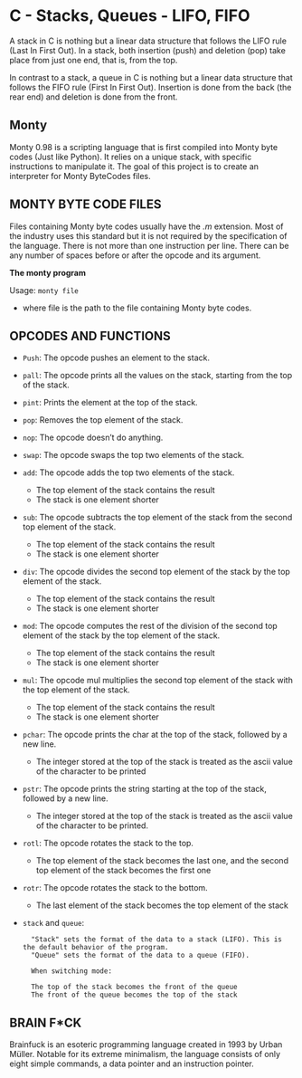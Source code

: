 # **C - Stacks, Queues - LIFO, FIFO**
A stack in C is nothing but a linear data structure that follows the LIFO rule (Last In First Out). In a stack, both insertion (push) and deletion (pop) take place from just one end, that is, from the top.

In contrast to a stack, a queue in C is nothing but a linear data structure that follows the FIFO rule (First In First Out). Insertion is done from the back (the rear end) and deletion is done from the front.
## Monty
Monty 0.98 is a scripting language that is first compiled into Monty byte codes (Just like Python). It relies on a unique stack, with specific instructions to manipulate it. The goal of this project is to create an interpreter for Monty ByteCodes files.

## MONTY BYTE CODE FILES

Files containing Monty byte codes usually have the _.m_ extension. Most of the industry uses this standard but it is not required by the specification of the language. There is not more than one instruction per line. There can be any number of spaces before or after the opcode and its argument.

**The monty program**

Usage: `monty file`

- where file is the path to the file containing Monty byte codes.

## OPCODES AND FUNCTIONS
- `Push`: The opcode pushes an element to the stack.
- `pall`: The opcode prints all the values on the stack, starting from the top of the stack.
- `pint`: Prints the element at the top of the stack.
- `pop`: Removes the top element of the stack.
- `nop`: The opcode doesn’t do anything.
- `swap`: The opcode swaps the top two elements of the stack.
- `add`: The opcode adds the top two elements of the stack.
    - The top element of the stack contains the result
    - The stack is one element shorter
- `sub`: The opcode subtracts the top element of the stack from the second top element of the stack.
    - The top element of the stack contains the result
    - The stack is one element shorter
- `div`: The opcode divides the second top element of the stack by the top element of the stack.
    - The top element of the stack contains the result
    - The stack is one element shorter
- `mod`: The opcode computes the rest of the division of the second top element of the stack by the top element of the stack.
    - The top element of the stack contains the result
    - The stack is one element shorter
- `mul`: The opcode mul multiplies the second top element of the stack with the top element of the stack.

    - The top element of the stack contains the result
    - The stack is one element shorter
- `pchar`: The opcode prints the char at the top of the stack, followed by a new line.
    - The integer stored at the top of the stack is treated as the ascii value of the character to be printed
- `pstr`: The opcode prints the string starting at the top of the stack, followed by a new line.
    - The integer stored at the top of the stack is treated as the ascii value of the character to be printed.
- `rotl`: The opcode rotates the stack to the top.
    - The top element of the stack becomes the last one, and the second top element of the stack becomes the first one
- `rotr`: The opcode rotates the stack to the bottom.
    - The last element of the stack becomes the top element of the stack
- `stack` and `queue`: 

        "Stack" sets the format of the data to a stack (LIFO). This is the default behavior of the program.
        "Queue" sets the format of the data to a queue (FIFO).

        When switching mode:

        The top of the stack becomes the front of the queue
        The front of the queue becomes the top of the stack

## BRAIN F*CK
Brainfuck is an esoteric programming language created in 1993 by Urban Müller.
Notable for its extreme minimalism, the language consists of only eight simple commands, a data pointer and an instruction pointer.
